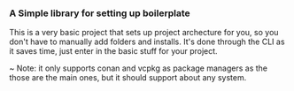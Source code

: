 ### A Simple library for setting up boilerplate

This is a very basic project that sets up project archecture for you, so you don't have to manually add folders and installs.
It's done through the CLI as it saves time, just enter in the basic stuff for your project. 

~ Note: it only supports conan and vcpkg as package managers as the those are the main ones, but it should support about any system.
